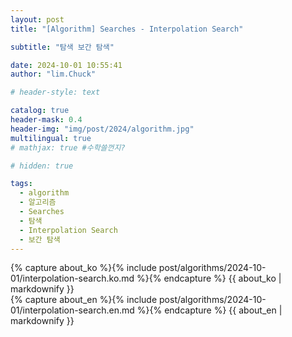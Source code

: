 ```yaml
---
layout: post
title: "[Algorithm] Searches - Interpolation Search"

subtitle: "탐색 보간 탐색"

date: 2024-10-01 10:55:41
author: "lim.Chuck"

# header-style: text

catalog: true
header-mask: 0.4
header-img: "img/post/2024/algorithm.jpg"
multilingual: true
# mathjax: true #수학쓸껀지?

# hidden: true

tags:
  - algorithm
  - 알고리즘
  - Searches
  - 탐색
  - Interpolation Search
  - 보간 탐색
---
```


<div class="ko post-container">
    {% capture about_ko %}{% include post/algorithms/2024-10-01/interpolation-search.ko.md %}{% endcapture %}
    {{ about_ko | markdownify }}
</div>
<div class="en post-container">
    {% capture about_en %}{% include post/algorithms/2024-10-01/interpolation-search.en.md %}{% endcapture %}
    {{ about_en | markdownify }}
</div>
